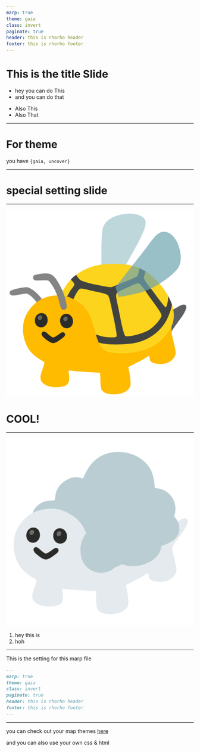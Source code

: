 ```yaml
---
marp: true
theme: gaia
class: invert
paginate: true
header: this is rhorho header 
footer: this is rhorho footer
---
```



# This is the title Slide 
- hey you can do This
- and you can do that
* Also This
* Also That

---
# For theme 

you have `{gaia, uncover}`

---

<!--
_backgroundColor: tomato
_color: white
__paginate: false
_footer: ""
_header: ""
-->
# special setting slide


---
![bg w:500](../images/zara_bee.png)

# COOL!

--- 

![bg right:50% w:500](../../images/moong_zara.png)

1. hey this is 
2. hoh

---
This is the setting for this marp file 

```md
---
marp: true
theme: gaia
class: invert
paginate: true
header: this is rhorho header 
footer: this is rhorho footer
--- 
```


---
you can check out your map themes [here](https://github.com/topics/marp-themes)

and you can also use your own css & html